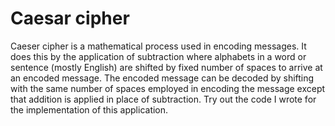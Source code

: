 # Caesar cipher
Caeser cipher is a mathematical process used in encoding messages. It does this by the application of subtraction where alphabets in a word or sentence (mostly English) are shifted by fixed number of spaces to arrive at an encoded message. The encoded message can be decoded by shifting with the same number of spaces employed in encoding the message except that addition is applied in place of subtraction. Try out the code I wrote for the implementation of this application.
